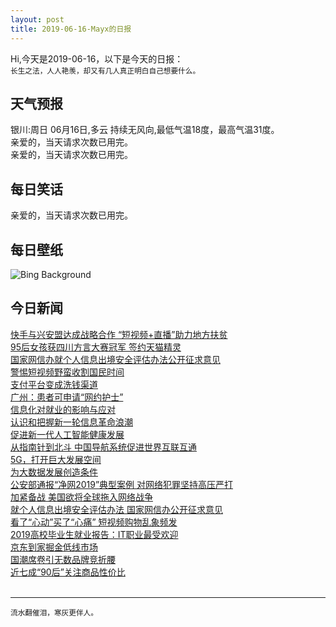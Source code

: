 ```yaml
---
layout: post
title: 2019-06-16-Mayx的日报
---
```


Hi,今天是2019-06-16，以下是今天的日报：<br><small>
长生之法，人人艳羡，却又有几人真正明白自己想要什么。</small><!--more-->
## 天气预报
银川:周日 06月16日,多云 持续无风向,最低气温18度，最高气温31度。<br>亲爱的，当天请求次数已用完。<br>亲爱的，当天请求次数已用完。
## 每日笑话
亲爱的，当天请求次数已用完。
## 每日壁纸
![Bing Background](https://cn.bing.com/th?id=OHR.ChalkArt_EN-US3110857931_1920x1080.jpg&rf=LaDigue_1920x1080.jpg&pid=hp "Street art from the Pasadena Chalk Festival 2013, California (© WENN US/Alamy)")
## 今日新闻

[快手与兴安盟达成战略合作 “短视频+直播”助力地方扶贫](http://it.people.com.cn/n1/2019/0614/c1009-31137929.html)   
[95后女孩获四川方言大赛冠军 签约天猫精灵](http://it.people.com.cn/n1/2019/0614/c1009-31137911.html)   
[国家网信办就个人信息出境安全评估办法公开征求意见](http://it.people.com.cn/n1/2019/0614/c1009-31137793.html)   
[警惕短视频野蛮收割国民时间](http://it.people.com.cn/n1/2019/0614/c1009-31136585.html)   
[支付平台变成洗钱渠道](http://it.people.com.cn/n1/2019/0614/c1009-31136485.html)   
[广州：患者可申请“网约护士”](http://it.people.com.cn/n1/2019/0614/c1009-31136539.html)   
[信息化对就业的影响与应对](http://it.people.com.cn/n1/2019/0614/c1009-31136745.html)   
[认识和把握新一轮信息革命浪潮](http://it.people.com.cn/n1/2019/0614/c1009-31136744.html)   
[促进新一代人工智能健康发展](http://it.people.com.cn/n1/2019/0614/c1009-31136746.html)   
[从指南针到北斗 中国导航系统促进世界互联互通](http://it.people.com.cn/n1/2019/0614/c1009-31136747.html)   
[5G，打开巨大发展空间](http://it.people.com.cn/n1/2019/0614/c1009-31136760.html)   
[为大数据发展创造条件](http://it.people.com.cn/n1/2019/0614/c1009-31136761.html)   
[公安部通报“净网2019”典型案例 对网络犯罪坚持高压严打](http://it.people.com.cn/n1/2019/0614/c1009-31136762.html)   
[加紧备战 美国欲将全球拖入网络战争](http://it.people.com.cn/n1/2019/0614/c1009-31136766.html)   
[就个人信息出境安全评估办法 国家网信办公开征求意见](http://it.people.com.cn/n1/2019/0614/c1009-31136831.html)   
[看了“心动”买了“心痛” 短视频购物乱象频发](http://it.people.com.cn/n1/2019/0614/c1009-31136912.html)   
[2019高校毕业生就业报告：IT职业最受欢迎](http://it.people.com.cn/n1/2019/0614/c1009-31136835.html)   
[京东到家掘金低线市场](http://it.people.com.cn/n1/2019/0614/c1009-31136742.html)   
[国潮席卷引无数品牌竞折腰](http://it.people.com.cn/n1/2019/0614/c1009-31136708.html)   
[近七成“90后”关注商品性价比](http://it.people.com.cn/n1/2019/0614/c1009-31136699.html)   
<br />

***

<small>流水翻催泪，寒灰更伴人。</small>
